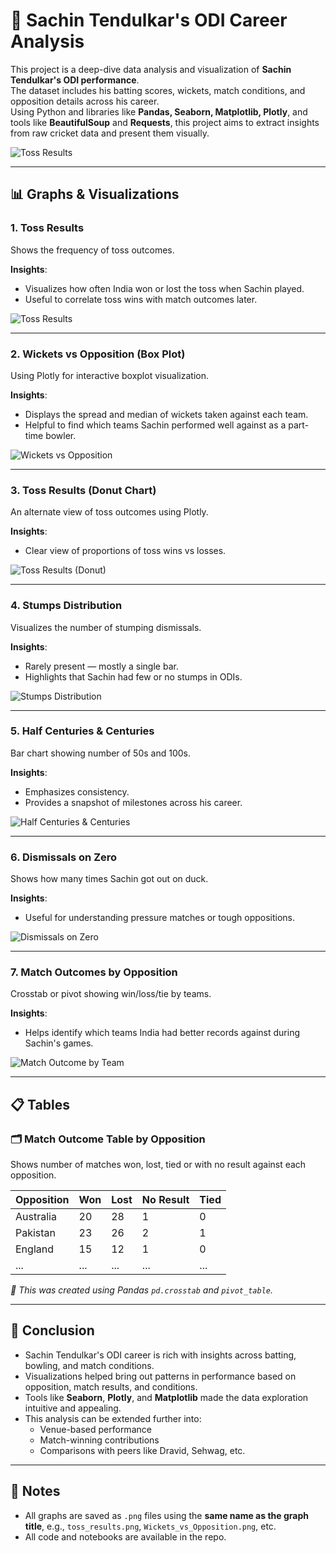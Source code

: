 # 🏏 Sachin Tendulkar's ODI Career Analysis

This project is a deep-dive data analysis and visualization of **Sachin Tendulkar's ODI performance**.  
The dataset includes his batting scores, wickets, match conditions, and opposition details across his career.  
Using Python and libraries like **Pandas, Seaborn, Matplotlib, Plotly**, and tools like **BeautifulSoup** and **Requests**, this project aims to extract insights from raw cricket data and present them visually.

![Toss Results](Sachin_Tendulkar.jpg)

---

## 📊 Graphs & Visualizations

### 1. Toss Results

Shows the frequency of toss outcomes.

**Insights**:
- Visualizes how often India won or lost the toss when Sachin played.
- Useful to correlate toss wins with match outcomes later.

![Toss Results](toss_results.png)

---

### 2. Wickets vs Opposition (Box Plot)

Using Plotly for interactive boxplot visualization.

**Insights**:
- Displays the spread and median of wickets taken against each team.
- Helpful to find which teams Sachin performed well against as a part-time bowler.

![Wickets vs Opposition](Wickets_vs_Opposition.png)

---

### 3. Toss Results (Donut Chart)

An alternate view of toss outcomes using Plotly.

**Insights**:
- Clear view of proportions of toss wins vs losses.

![Toss Results (Donut)](Toss_Results_(Donut_Chart).png)

---

### 4. Stumps Distribution

Visualizes the number of stumping dismissals.

**Insights**:
- Rarely present — mostly a single bar.
- Highlights that Sachin had few or no stumps in ODIs.

![Stumps Distribution](Stumps_Distribution.png)

---

### 5. Half Centuries & Centuries

Bar chart showing number of 50s and 100s.

**Insights**:
- Emphasizes consistency.
- Provides a snapshot of milestones across his career.

![Half Centuries & Centuries](Half_Centuries_and_Centuries.png)

---

### 6. Dismissals on Zero

Shows how many times Sachin got out on duck.

**Insights**:
- Useful for understanding pressure matches or tough oppositions.

![Dismissals on Zero](Dismissals_on_Zero.png)

---

### 7. Match Outcomes by Opposition

Crosstab or pivot showing win/loss/tie by teams.

**Insights**:
- Helps identify which teams India had better records against during Sachin's games.

![Match Outcome by Team](Match_Outcome_by_Team.png)

---

## 📋 Tables

### 🗂 Match Outcome Table by Opposition

Shows number of matches won, lost, tied or with no result against each opposition.

| Opposition | Won | Lost | No Result | Tied |
|------------|-----|------|-----------|------|
| Australia  | 20  | 28   | 1         | 0    |
| Pakistan   | 23  | 26   | 2         | 1    |
| England    | 15  | 12   | 1         | 0    |
| ...        | ... | ...  | ...       | ...  |

_📌 This was created using Pandas `pd.crosstab` and `pivot_table`._

---

## 🏁 Conclusion

- Sachin Tendulkar's ODI career is rich with insights across batting, bowling, and match conditions.
- Visualizations helped bring out patterns in performance based on opposition, match results, and conditions.
- Tools like **Seaborn**, **Plotly**, and **Matplotlib** made the data exploration intuitive and appealing.
- This analysis can be extended further into:
  - Venue-based performance
  - Match-winning contributions
  - Comparisons with peers like Dravid, Sehwag, etc.

---

## 🔖 Notes

- All graphs are saved as `.png` files using the **same name as the graph title**, e.g., `toss_results.png`, `Wickets_vs_Opposition.png`, etc.
- All code and notebooks are available in the repo.
